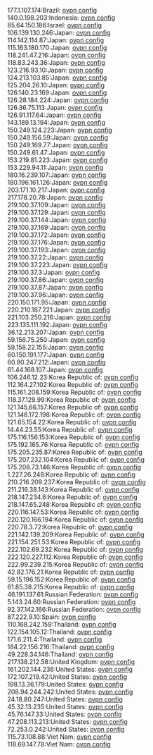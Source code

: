 177.1.107.174:Brazil: [ovpn config](vpn/177_1_107_174.ovpn)  
140.0.198.203:Indonesia: [ovpn config](vpn/140_0_198_203.ovpn)  
85.64.150.186:Israel: [ovpn config](vpn/85_64_150_186.ovpn)  
106.139.130.246:Japan: [ovpn config](vpn/106_139_130_246.ovpn)  
114.142.114.87:Japan: [ovpn config](vpn/114_142_114_87.ovpn)  
115.163.180.170:Japan: [ovpn config](vpn/115_163_180_170.ovpn)  
118.241.47.216:Japan: [ovpn config](vpn/118_241_47_216.ovpn)  
118.83.243.36:Japan: [ovpn config](vpn/118_83_243_36.ovpn)  
123.216.93.10:Japan: [ovpn config](vpn/123_216_93_10.ovpn)  
124.213.103.85:Japan: [ovpn config](vpn/124_213_103_85.ovpn)  
125.204.26.10:Japan: [ovpn config](vpn/125_204_26_10.ovpn)  
126.140.23.169:Japan: [ovpn config](vpn/126_140_23_169.ovpn)  
126.28.184.224:Japan: [ovpn config](vpn/126_28_184_224.ovpn)  
126.36.75.113:Japan: [ovpn config](vpn/126_36_75_113.ovpn)  
126.91.117.64:Japan: [ovpn config](vpn/126_91_117_64.ovpn)  
143.189.13.194:Japan: [ovpn config](vpn/143_189_13_194.ovpn)  
150.249.124.223:Japan: [ovpn config](vpn/150_249_124_223.ovpn)  
150.249.156.59:Japan: [ovpn config](vpn/150_249_156_59.ovpn)  
150.249.169.77:Japan: [ovpn config](vpn/150_249_169_77.ovpn)  
150.249.61.47:Japan: [ovpn config](vpn/150_249_61_47.ovpn)  
153.219.81.223:Japan: [ovpn config](vpn/153_219_81_223.ovpn)  
153.229.94.11:Japan: [ovpn config](vpn/153_229_94_11.ovpn)  
180.16.239.107:Japan: [ovpn config](vpn/180_16_239_107.ovpn)  
180.196.161.126:Japan: [ovpn config](vpn/180_196_161_126.ovpn)  
203.171.10.217:Japan: [ovpn config](vpn/203_171_10_217.ovpn)  
217.178.20.78:Japan: [ovpn config](vpn/217_178_20_78.ovpn)  
219.100.37.109:Japan: [ovpn config](vpn/219_100_37_109.ovpn)  
219.100.37.129:Japan: [ovpn config](vpn/219_100_37_129.ovpn)  
219.100.37.144:Japan: [ovpn config](vpn/219_100_37_144.ovpn)  
219.100.37.169:Japan: [ovpn config](vpn/219_100_37_169.ovpn)  
219.100.37.172:Japan: [ovpn config](vpn/219_100_37_172.ovpn)  
219.100.37.176:Japan: [ovpn config](vpn/219_100_37_176.ovpn)  
219.100.37.193:Japan: [ovpn config](vpn/219_100_37_193.ovpn)  
219.100.37.22:Japan: [ovpn config](vpn/219_100_37_22.ovpn)  
219.100.37.223:Japan: [ovpn config](vpn/219_100_37_223.ovpn)  
219.100.37.3:Japan: [ovpn config](vpn/219_100_37_3.ovpn)  
219.100.37.86:Japan: [ovpn config](vpn/219_100_37_86.ovpn)  
219.100.37.87:Japan: [ovpn config](vpn/219_100_37_87.ovpn)  
219.100.37.96:Japan: [ovpn config](vpn/219_100_37_96.ovpn)  
220.150.171.95:Japan: [ovpn config](vpn/220_150_171_95.ovpn)  
220.210.187.221:Japan: [ovpn config](vpn/220_210_187_221.ovpn)  
221.103.250.216:Japan: [ovpn config](vpn/221_103_250_216.ovpn)  
223.135.111.192:Japan: [ovpn config](vpn/223_135_111_192.ovpn)  
36.12.213.207:Japan: [ovpn config](vpn/36_12_213_207.ovpn)  
59.156.75.250:Japan: [ovpn config](vpn/59_156_75_250.ovpn)  
59.158.22.155:Japan: [ovpn config](vpn/59_158_22_155.ovpn)  
60.150.191.177:Japan: [ovpn config](vpn/60_150_191_177.ovpn)  
60.90.247.212:Japan: [ovpn config](vpn/60_90_247_212.ovpn)  
61.44.168.107:Japan: [ovpn config](vpn/61_44_168_107.ovpn)  
106.246.12.23:Korea Republic of: [ovpn config](vpn/106_246_12_23.ovpn)  
112.164.27.102:Korea Republic of: [ovpn config](vpn/112_164_27_102.ovpn)  
115.161.208.159:Korea Republic of: [ovpn config](vpn/115_161_208_159.ovpn)  
118.37.129.99:Korea Republic of: [ovpn config](vpn/118_37_129_99.ovpn)  
121.145.66.157:Korea Republic of: [ovpn config](vpn/121_145_66_157.ovpn)  
121.148.172.198:Korea Republic of: [ovpn config](vpn/121_148_172_198.ovpn)  
121.65.154.22:Korea Republic of: [ovpn config](vpn/121_65_154_22.ovpn)  
14.44.23.55:Korea Republic of: [ovpn config](vpn/14_44_23_55.ovpn)  
175.116.156.153:Korea Republic of: [ovpn config](vpn/175_116_156_153.ovpn)  
175.192.165.76:Korea Republic of: [ovpn config](vpn/175_192_165_76.ovpn)  
175.205.235.87:Korea Republic of: [ovpn config](vpn/175_205_235_87.ovpn)  
175.207.232.104:Korea Republic of: [ovpn config](vpn/175_207_232_104.ovpn)  
175.208.73.146:Korea Republic of: [ovpn config](vpn/175_208_73_146.ovpn)  
1.227.26.248:Korea Republic of: [ovpn config](vpn/1_227_26_248.ovpn)  
210.216.209.237:Korea Republic of: [ovpn config](vpn/210_216_209_237.ovpn)  
211.216.38.143:Korea Republic of: [ovpn config](vpn/211_216_38_143.ovpn)  
218.147.234.6:Korea Republic of: [ovpn config](vpn/218_147_234_6.ovpn)  
218.147.65.248:Korea Republic of: [ovpn config](vpn/218_147_65_248.ovpn)  
220.116.147.53:Korea Republic of: [ovpn config](vpn/220_116_147_53.ovpn)  
220.120.166.194:Korea Republic of: [ovpn config](vpn/220_120_166_194.ovpn)  
220.78.3.72:Korea Republic of: [ovpn config](vpn/220_78_3_72.ovpn)  
221.142.139.209:Korea Republic of: [ovpn config](vpn/221_142_139_209.ovpn)  
221.154.251.53:Korea Republic of: [ovpn config](vpn/221_154_251_53.ovpn)  
222.102.69.232:Korea Republic of: [ovpn config](vpn/222_102_69_232.ovpn)  
222.120.227.112:Korea Republic of: [ovpn config](vpn/222_120_227_112.ovpn)  
222.99.239.215:Korea Republic of: [ovpn config](vpn/222_99_239_215.ovpn)  
42.82.176.21:Korea Republic of: [ovpn config](vpn/42_82_176_21.ovpn)  
59.15.196.152:Korea Republic of: [ovpn config](vpn/59_15_196_152.ovpn)  
61.85.38.215:Korea Republic of: [ovpn config](vpn/61_85_38_215.ovpn)  
46.191.137.61:Russian Federation: [ovpn config](vpn/46_191_137_61.ovpn)  
5.143.24.60:Russian Federation: [ovpn config](vpn/5_143_24_60.ovpn)  
92.37.142.166:Russian Federation: [ovpn config](vpn/92_37_142_166.ovpn)  
87.222.9.10:Spain: [ovpn config](vpn/87_222_9_10.ovpn)  
110.168.242.159:Thailand: [ovpn config](vpn/110_168_242_159.ovpn)  
122.154.105.12:Thailand: [ovpn config](vpn/122_154_105_12.ovpn)  
171.6.211.4:Thailand: [ovpn config](vpn/171_6_211_4.ovpn)  
184.22.156.216:Thailand: [ovpn config](vpn/184_22_156_216.ovpn)  
49.228.34.146:Thailand: [ovpn config](vpn/49_228_34_146.ovpn)  
217.138.212.58:United Kingdom: [ovpn config](vpn/217_138_212_58.ovpn)  
161.202.144.236:United States: [ovpn config](vpn/161_202_144_236.ovpn)  
172.107.219.42:United States: [ovpn config](vpn/172_107_219_42.ovpn)  
198.13.36.179:United States: [ovpn config](vpn/198_13_36_179.ovpn)  
208.94.244.242:United States: [ovpn config](vpn/208_94_244_242.ovpn)  
24.18.80.247:United States: [ovpn config](vpn/24_18_80_247.ovpn)  
45.32.13.235:United States: [ovpn config](vpn/45_32_13_235.ovpn)  
45.76.147.33:United States: [ovpn config](vpn/45_76_147_33.ovpn)  
47.208.113.213:United States: [ovpn config](vpn/47_208_113_213.ovpn)  
72.253.0.242:United States: [ovpn config](vpn/72_253_0_242.ovpn)  
115.73.108.88:Viet Nam: [ovpn config](vpn/115_73_108_88.ovpn)  
118.69.147.78:Viet Nam: [ovpn config](vpn/118_69_147_78.ovpn)  

